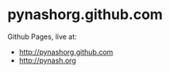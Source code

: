 pynashorg.github.com
====================

Github Pages, live at:
* http://pynashorg.github.com
* http://pynash.org

